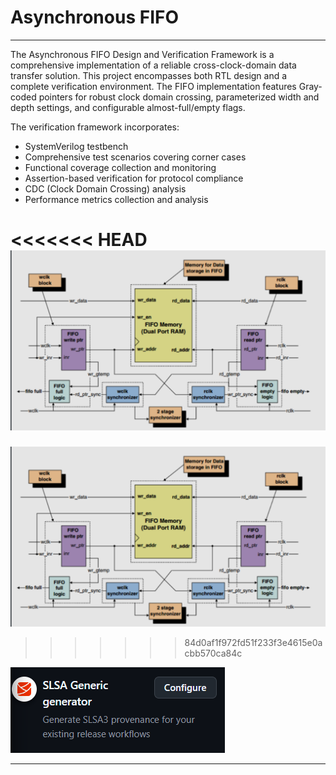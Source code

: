 # Asynchronous FIFO

---



The Asynchronous FIFO Design and Verification Framework is a comprehensive implementation of a reliable cross-clock-domain data transfer solution. This project encompasses both RTL design and a complete verification environment. The FIFO implementation features Gray-coded pointers for robust clock domain crossing, parameterized width and depth settings, and configurable almost-full/empty flags.

The verification framework incorporates:

- SystemVerilog testbench
- Comprehensive test scenarios covering corner cases
- Functional coverage collection and monitoring
- Assertion-based verification for protocol compliance
- CDC (Clock Domain Crossing) analysis
- Performance metrics collection and analysis

<<<<<<< HEAD
![image-20250107211411850](https://raw.githubusercontent.com/CoffeeBeforeArch7/Repo1/main/images202501072118399.png)
=======
  

![](https://github.com/CoffeeBeforeArch7/Repo1/blob/main/images202501072117224.png?raw=true)
>>>>>>> 84d0af1f972fd51f233f3e4615e0acbb570ca84c



![image-20250107211932984](https://raw.githubusercontent.com/CoffeeBeforeArch7/Repo1/main/images202501072119313.png)


---
